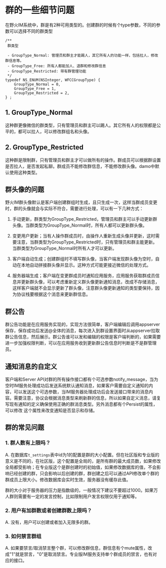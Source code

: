 # 群的一些细节问题
在野火IM系统中，群是有2种可用类型的。创建群的时候有个type参数，不同的参数可以选择不同的群类型
```
/**
 群类型

 - GroupType_Normal: 管理员和群主才能踢人，其它所有人的功能一样，包括拉人，修改群信息等。
 - GroupType_Free: 所有人都能加人、退群和修改群信息
 - GroupType_Restricted: 带有群管理功能
 */
typedef NS_ENUM(NSInteger, WFCCGroupType) {
    GroupType_Normal = 0,
    GroupType_Free = 1,
    GroupType_Restricted = 2,
} ;
```

## 1. GroupType_Normal
这种群更像微信的群类型，只有管理员和群主可以踢人。其它所有人的权限都是公平的，都可以拉人，可以修改群组名和头像。

## 2. GroupType_Restricted
这种群是限制群，只有管理员和群主才可以做所有的操作。群成员可以根据群设置是否拉人，是否发起私聊。群成员不能修改群信息，不能修改群头像。damo中默认使用这种类型。

## 群头像的问题
野火IM群头像默认是客户端创建群组时生成，且只生成一次，这样当群成员变更时，群的头像就会与实际不符合，需要进行处理，可以有一下几种方式：

1. 手动更新，群类型为GroupType_Restricted，管理员和群主可以手动更新群头像。当群类型为GroupType_Normal时，所有人都可以更新群头像。

2. 变更用户更新；当有人操作群成员时，由操作人重新生成头像并更新，这时需要注意，当群类型为GroupType_Restricted时，只有管理员和群主能更新。当群类型为GroupType_Normal时所有人才可以更新。

3. 客户端自动生成；创建群组时不填写群头像，当客户端发现群头像为空时，自动在本地自动拼接群头像并显示。这种方式可能更接近微信的处理方式。

4. 服务器端生成；客户端在变更群成员时通知应用服务，应用服务获取群成员信息并更新群头像，可以考虑重新定义群头像更新通知消息，改成不存储消息，这样客户端就不会显示更新了群头像，注意群头像更新通知的类型要保持，因为协议栈要根据这个消息来更新群信息。

## 群公告
群公告功能是在应用服务实现的，实现方法很简单，客户端编辑后调用appserver保存，保存成功后发送@全体的消息，每次进入到群设置界面时从appserver拉取群公告信息，然后展示。群公告谁可以发和编辑的权限是客户端判断的，如果需要进一步加强权限判断，可以在应用服务收到更新群公告信息时判断是不是群管理员。

## 通知消息的自定义
客户端和Server API对群的所有操作接口都有个可选参数notify_message，当为空时IM服务处理成功后发送系统默认通知消息，如果客户需要自定义通知的内容，可以发送这个可选参数，当IM服务器处理成功后会发送接口带来的消息内容。需要注意，协议会根据消息类型来刷新群的信息，所以如果自定义消息，请复写现有通知的定义确保使用正确的群消息类型。另外消息都有个Persist的属性，可以修改 这个属性来改变通知是否显示和存储。

## 群的常见问题

### 1. 群人数有上限吗？
A. 在数据库```t_settings```表中id为1的配置是群的大小配置。但在社区版和专业版的意义是不同的，在社区版，这个配置是全局的，是所有群的最大成员数，如果修改全局都受影响；在专业版这个是群创建时的初始值，如果修改数据库的值，不会影响已经创建的群，只会影响以后创建的群，群创建之后可以通过API修改单个群的群成员上限大小。修改数据库会实时生效，服务器没有缓存此值。

群的大小对于服务器的压力是指数级的，一般情况下建议不要超过1000。如果万人群则需要有一定的发言控制，比如限制用户发言权限仅用于通知等。

### 2. 用户有加群数或者创建群数上限吗？
A. 没有，用户可以创建或者加入无限多的群。

### 3. 如何禁言群组
A. 如果要禁言/取消禁言整个群，可以修改群信息，群信息有个mute属性，改成"1"就是禁言，"0"是取消禁言。专业版IM服务支持单个群成员的禁言，也有对应的接口。
